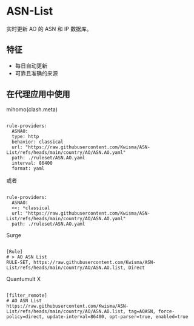 
# ASN-List
    
实时更新 AO 的 ASN 和 IP 数据库。
    
## 特征
    
- 每日自动更新
- 可靠且准确的来源
    
## 在代理应用中使用
    
mihomo(clash.meta)
   
<pre><code class="language-javascript">
rule-providers:
  ASNAO:
  type: http
  behavior: classical
  url: "https://raw.githubusercontent.com/Kwisma/ASN-List/refs/heads/main/country/AO/ASN.AO.yaml"
  path: ./ruleset/ASN.AO.yaml
  interval: 86400
  format: yaml
</code></pre>

或者

<pre><code class="language-javascript">
rule-providers:
  ASNAO:
  <<: *classical
  url: "https://raw.githubusercontent.com/Kwisma/ASN-List/refs/heads/main/country/AO/ASN.AO.yaml"
  path: ./ruleset/ASN.AO.yaml
</code></pre>
    
Surge
    
<pre><code class="language-javascript">
[Rule]
# > AO ASN List
RULE-SET, https://raw.githubusercontent.com/Kwisma/ASN-List/refs/heads/main/country/AO/ASN.AO.list, Direct
</code></pre>
    
Quantumult X
    
<pre><code class="language-javascript">
[filter_remote]
# AO ASN List
https://raw.githubusercontent.com/Kwisma/ASN-List/refs/heads/main/country/AO/ASN.AO.list, tag=AOASN, force-policy=direct, update-interval=86400, opt-parser=true, enabled=true
</code></pre>
